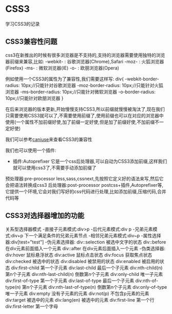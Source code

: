 # CSS3
学习CSS3的记录


## CSS3兼容性问题
css3在新推出的时候有很多浏览器是不支持的,支持的浏览器需要使用独特的浏览器前缀来兼容,比如:
-webkit-    : 谷歌浏览器(Chrome),Safari
-moz-       : 火狐浏览器(Firefox)
-ms-        : 微软浏览器(IE)
-o-         : 欧朋浏览器(Opera)

例如使用一个CSS3的属性为了兼容性,我们需要这样写:
div{
    -webkit-border-radius: 10px;//只能针对谷歌浏览器
    -moz-border-radius: 10px;//只能针对火狐浏览器
    -ms-border-radius: 10px;//只能针对微软浏览器
    -o-border-radius: 10px;//只能针对欧朋浏览器
}

在后来浏览器的版本更新,开始慢慢支持CSS3,所以前缀就慢慢被淘汰了,现在我们只需要使用CSS3就可以了,不需要使用前缀了,使用前缀也可以在对应的浏览器中使用(一个属性不加前缀好使,加了前缀一定好使,但是加了前缀好使,不加前缀不一定好使)

我们可以参考[caniuse](https://caniuse.com/)来查看CSS3的兼容性

我们也可以使用一个插件:
- 插件:Autoprefixer
它是一个css后处理器,可以自动为CSS3添加前缀,这样我们就可以使用css3了,不需要手动添加前缀了


预处理器:pre-processor
less,sass,cssnext,先按照它定义好的语法来写,然后它会把语法转换成css3
后处理器:post-processor
postcss+插件,Autoprefixer等,它提供一个环境,它会对我们写好的css代码进行处理,比如添加前缀,压缩代码,合并代码等


## CSS3对选择器增加的功能
关系型选择器模式
-直接子元素模式:div>p
-后代元素模式:div p
-兄弟元素模式:div+p 下一个满足条件的兄弟元素节点
-相邻兄弟元素模式:div~p
-属性选择器:div[test="test"]
-伪元素选择器:
    div::selection 被选中文字的状态
    div::before 在div元素前面插入一个元素
    div::after 在div元素后面插入一个元素
-伪类选择器:
    div:hover 鼠标悬浮状态
    div:active 鼠标点击状态
    div:focus 获取焦点状态
    div:checked 被选中的状态
    div:disabled 被禁用的状态
    div:enabled 被启用的状态
    div:first-child 第一个子元素
    div:last-child 最后一个子元素
    div:nth-child(n) 第n个子元素
    div:nth-last-child(n) 倒数第n个子元素
    div:only-child 唯一子元素
    div:first-of-type 第一个子元素
    div:last-of-type 最后一个子元素
    div:nth-of-type(n) 第n个子元素
    div:nth-last-of-type(n) 倒数第n个子元素
    div:only-of-type 唯一子元素
    div:empty 没有子元素的元素
    div:not(p) 不包含p元素的元素
    div:target 被选中的元素
    div:lang(en) 被选中的元素
    div:first-line 第一个行
    div:first-letter 第一个字母



